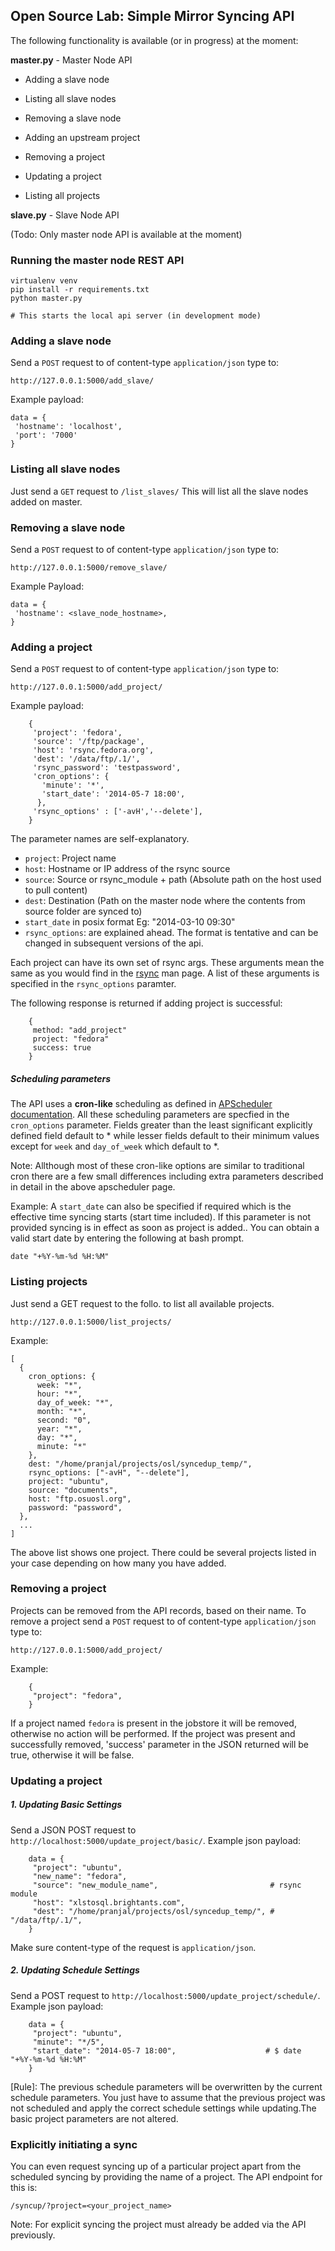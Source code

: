 Open Source Lab: Simple Mirror Syncing API
------------------------------------------

The following functionality is available (or in progress) at the moment:

**master.py** - Master Node API

* Adding a slave node
* Listing all slave nodes
* Removing a slave node

* Adding an upstream project
* Removing a project
* Updating a project
* Listing all projects

**slave.py** - Slave Node API

(Todo: Only master node API is available at the moment)


### Running the master node REST API

    virtualenv venv
    pip install -r requirements.txt
    python master.py

    # This starts the local api server (in development mode)


### Adding a slave node

Send a `POST` request to of content-type `application/json` type to:

    http://127.0.0.1:5000/add_slave/

Example payload:

    data = {
     'hostname': 'localhost',
     'port': '7000'
    }


### Listing all slave nodes

Just send a `GET` request to `/list_slaves/`
This will list all the slave nodes added on master.


### Removing a slave node

Send a `POST` request to of content-type `application/json` type to:

    http://127.0.0.1:5000/remove_slave/

Example Payload:

    data = {
     'hostname': <slave_node_hostname>,
    }


### Adding a project

Send a `POST` request to of content-type `application/json` type to:

    http://127.0.0.1:5000/add_project/

Example payload:

        {
         'project': 'fedora',
         'source': '/ftp/package',
         'host': 'rsync.fedora.org',
         'dest': '/data/ftp/.1/',
         'rsync_password': 'testpassword',
         'cron_options': {
           'minute': '*',
           'start_date': '2014-05-7 18:00',
          },
         'rsync_options' : ['-avH','--delete'],
        }

The parameter names are self-explanatory.

* `project`: Project name
* `host`: Hostname or IP address of the rsync source
* `source`: Source or rsync_module + path (Absolute path on the host used to pull content)
* `dest`: Destination (Path on the master node where the contents from source
   folder are synced to)
* `start_date` in posix format Eg: "2014-03-10 09:30"
* `rsync_options`: are explained ahead. The format is tentative and can be changed
  in subsequent versions of the api.

Each project can have its own set of rsync args. These arguments mean the same as
you would find in the [rsync](http://rsync.samba.org/ftp/rsync/rsync.html) man page.
A list of these arguments is specified in the `rsync_options` paramter.

The following response is returned if adding project is successful:

        {
         method: "add_project"
         project: "fedora"
         success: true
        }

##### Scheduling parameters

The API uses a **cron-like** scheduling as defined in [APScheduler documentation](http://pythonhosted.org/APScheduler/cronschedule.html).
All these scheduling parameters are specfied in the `cron_options` parameter.
Fields greater than the least significant explicitly defined field default to * 
while lesser fields default to their minimum values except for `week` and `day_of_week` which default to *.

Note: Allthough most of these cron-like options are similar to traditional cron
there are a few small differences including extra parameters described in detail
in the above apscheduler page.

Example: A `start_date` can also be specified if required which is the effective time
syncing starts (start time included). If this parameter is not provided syncing 
is in effect as soon as  project is added.. You can obtain a valid start
date by entering the following at bash prompt.

    date "+%Y-%m-%d %H:%M"


### Listing projects

Just send a GET request to the follo. to list all available projects.

    http://127.0.0.1:5000/list_projects/

Example:

    [
      { 
        cron_options: {
          week: "*",
          hour: "*",
          day_of_week: "*",
          month: "*",
          second: "0",
          year: "*",
          day: "*",
          minute: "*"
        },
        dest: "/home/pranjal/projects/osl/syncedup_temp/",
        rsync_options: ["-avH", "--delete"],
        project: "ubuntu",
        source: "documents",
        host: "ftp.osuosl.org",
        password: "password",
      },
      ...
    ]

The above list shows one project. There could be several projects listed in your
case depending on how many you have added.

### Removing a project

Projects can be removed from the API records, based on their name. To remove a
 project send a `POST` request to of content-type `application/json` type to:

    http://127.0.0.1:5000/add_project/

Example:

        {
         "project": "fedora",
        }

If a project named `fedora` is present in the jobstore it will be removed, otherwise no action will be performed.
If the project was present and successfully removed, 'success' parameter in the JSON returned will be true,
otherwise it will be false.


### Updating a project

##### 1. Updating Basic Settings

Send a JSON POST request to `http://localhost:5000/update_project/basic/`.
Example json payload:

        data = {
         "project": "ubuntu",
         "new_name": "fedora",
         "source": "new_module_name",                         # rsync module
         "host": "xlstosql.brightants.com",
         "dest": "/home/pranjal/projects/osl/syncedup_temp/", # "/data/ftp/.1/",
        }

Make sure content-type of the request is `application/json`.

##### 2. Updating Schedule Settings

Send a POST request to `http://localhost:5000/update_project/schedule/`.
Example json payload:

        data = {
         "project": "ubuntu",
         "minute": "*/5",
         "start_date": "2014-05-7 18:00",                    # $ date "+%Y-%m-%d %H:%M"
        }

  [Rule]: The previous schedule parameters will be overwritten by the current schedule parameters.
  You just have to assume that the previous project was not scheduled and apply the correct schedule
  settings while updating.The basic project parameters are not altered.


### Explicitly initiating a sync

You can even request syncing up of a particular project apart from the scheduled syncing
by providing the name of a project. The API endpoint for this is:

    /syncup/?project=<your_project_name>

Note: For explicit syncing the project must already be added via the API previously.
